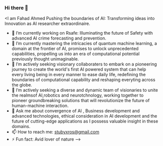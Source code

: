 ### Hi there 👋

<I am Fahad Ahmed
Pushing the boundaries of AI: Transforming ideas into Innovation as AI researcher extraordinaire.

- 🔭 I’m currently working on Rsafe: Illuminating the future of Safety with advanced AI crime forecasting and prevention.
- 🌱 I’m currently mastering the intricacies of quantum machine learning, a domain at the frontier of AI, promises to unlock unprecedented capabilities, propelling us into an era of computational potential previously thought unimaginable.
- 👯 I’m actively seeking  visionary collaboraters to embark on a pioneering journey to create the world's first AI powered system that can help every living being in every manner to ease daily life, redefining the boundaries of computational capability and reshaping everyting across the globe.
- 🤔 I’m actively seeking a diverse and dynamic team of visionaries to unite the realmsof AI,robotics and neurotchnology, working together to pioneer groundbreaking solutions that will revolutionize the future of human-machine interaction.
- 💬 Ask me about convergence of AI , Business development and advanced technologies, ethical consideration in AI development and the future of cutting-edge applications as I possess valuable insight in these domains.
- 📫 How to reach me: stubyxros@gmail.com
- ⚡ Fun fact: Avid lover of nature
-->
